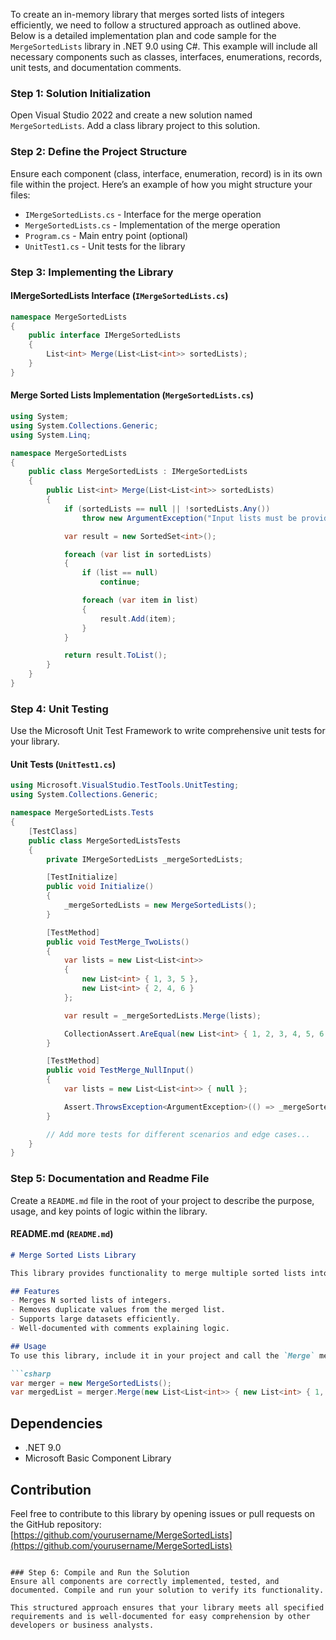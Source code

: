 ﻿ To create an in-memory library that merges sorted lists of integers efficiently, we need to follow a structured approach as outlined above. Below is a detailed implementation plan and code sample for the `MergeSortedLists` library in .NET 9.0 using C#. This example will include all necessary components such as classes, interfaces, enumerations, records, unit tests, and documentation comments.

### Step 1: Solution Initialization
Open Visual Studio 2022 and create a new solution named `MergeSortedLists`. Add a class library project to this solution.

### Step 2: Define the Project Structure
Ensure each component (class, interface, enumeration, record) is in its own file within the project. Here’s an example of how you might structure your files:

- `IMergeSortedLists.cs` - Interface for the merge operation
- `MergeSortedLists.cs` - Implementation of the merge operation
- `Program.cs` - Main entry point (optional)
- `UnitTest1.cs` - Unit tests for the library

### Step 3: Implementing the Library

#### IMergeSortedLists Interface (`IMergeSortedLists.cs`)
```csharp
namespace MergeSortedLists
{
    public interface IMergeSortedLists
    {
        List<int> Merge(List<List<int>> sortedLists);
    }
}
```

#### Merge Sorted Lists Implementation (`MergeSortedLists.cs`)
```csharp
using System;
using System.Collections.Generic;
using System.Linq;

namespace MergeSortedLists
{
    public class MergeSortedLists : IMergeSortedLists
    {
        public List<int> Merge(List<List<int>> sortedLists)
        {
            if (sortedLists == null || !sortedLists.Any())
                throw new ArgumentException("Input lists must be provided.");

            var result = new SortedSet<int>();

            foreach (var list in sortedLists)
            {
                if (list == null)
                    continue;

                foreach (var item in list)
                {
                    result.Add(item);
                }
            }

            return result.ToList();
        }
    }
}
```

### Step 4: Unit Testing
Use the Microsoft Unit Test Framework to write comprehensive unit tests for your library.

#### Unit Tests (`UnitTest1.cs`)
```csharp
using Microsoft.VisualStudio.TestTools.UnitTesting;
using System.Collections.Generic;

namespace MergeSortedLists.Tests
{
    [TestClass]
    public class MergeSortedListsTests
    {
        private IMergeSortedLists _mergeSortedLists;

        [TestInitialize]
        public void Initialize()
        {
            _mergeSortedLists = new MergeSortedLists();
        }

        [TestMethod]
        public void TestMerge_TwoLists()
        {
            var lists = new List<List<int>>
            {
                new List<int> { 1, 3, 5 },
                new List<int> { 2, 4, 6 }
            };

            var result = _mergeSortedLists.Merge(lists);

            CollectionAssert.AreEqual(new List<int> { 1, 2, 3, 4, 5, 6 }, result);
        }

        [TestMethod]
        public void TestMerge_NullInput()
        {
            var lists = new List<List<int>> { null };

            Assert.ThrowsException<ArgumentException>(() => _mergeSortedLists.Merge(lists));
        }

        // Add more tests for different scenarios and edge cases...
    }
}
```

### Step 5: Documentation and Readme File
Create a `README.md` file in the root of your project to describe the purpose, usage, and key points of logic within the library.

#### README.md (`README.md`)
```markdown
# Merge Sorted Lists Library

This library provides functionality to merge multiple sorted lists into a single sorted list without duplicates. It utilizes LINQ for efficient processing and ensures that all input validation is handled gracefully.

## Features
- Merges N sorted lists of integers.
- Removes duplicate values from the merged list.
- Supports large datasets efficiently.
- Well-documented with comments explaining logic.

## Usage
To use this library, include it in your project and call the `Merge` method with a list of sorted integer lists:

```csharp
var merger = new MergeSortedLists();
var mergedList = merger.Merge(new List<List<int>> { new List<int> { 1, 3, 5 }, new List<int> { 2, 4, 6 } });
```

## Dependencies
- .NET 9.0
- Microsoft Basic Component Library

## Contribution
Feel free to contribute to this library by opening issues or pull requests on the GitHub repository: [https://github.com/yourusername/MergeSortedLists](https://github.com/yourusername/MergeSortedLists)
```

### Step 6: Compile and Run the Solution
Ensure all components are correctly implemented, tested, and documented. Compile and run your solution to verify its functionality.

This structured approach ensures that your library meets all specified requirements and is well-documented for easy comprehension by other developers or business analysts.